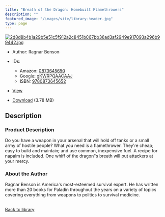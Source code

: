 ```yaml
---
title: "Breath of the Dragon: Homebuilt Flamethrowers"
description: ""
featured_image: "/images/site/library-header.jpg"
type: page
---
```


<a href="https://drive.google.com/file/d/1-4cmLty8CgEr57NXkePyKiF2POoW0I_M/view" target="_blank">![2d8d8b4b1a29b5e51c5f912a2c8451b067bb36ad3af2949e917093a296b99442.jpg](/images/library/2d8d8b4b1a29b5e51c5f912a2c8451b067bb36ad3af2949e917093a296b99442.jpg)</a>
* Author: Ragnar Benson
* IDs:
  * Amazon: <a href="https://www.amazon.com/dp/0873645650" target="_blank">0873645650</a>
  * Google: <a href="https://books.google.com/books?id=gKWRPQAACAAJ" target="_blank">gKWRPQAACAAJ</a>
  * ISBN: <a href="https://www.worldcat.org/isbn/9780873645652" target="_blank">9780873645652</a>
* <a href="https://drive.google.com/file/d/1-4cmLty8CgEr57NXkePyKiF2POoW0I_M/view" target="_blank">View</a>

* [Download](https://drive.google.com/uc?export=download&id=1-4cmLty8CgEr57NXkePyKiF2POoW0I_M) (3.78 MB)

## Description<div>
<h3>Product Description</h3>
<p>Do you have a weapon in your arsenal that will hold off tanks or a small army of hostile people? What you need is a flamethrower. They're cheap; easy to build and maintain; and use common, inexpensive fuel. A recipe for napalm is included. One whiff of the dragon"s breath will put attackers at your mercy.</p>
<h3>About the Author</h3>
<p>Ragnar Benson is America's most-esteemed survival expert. He has written more than 20 books for Paladin throughout the years on a variety of topics covering everything from weapons to politics to survival medicine.</p></div>

<br />[Back to library](/library/)
